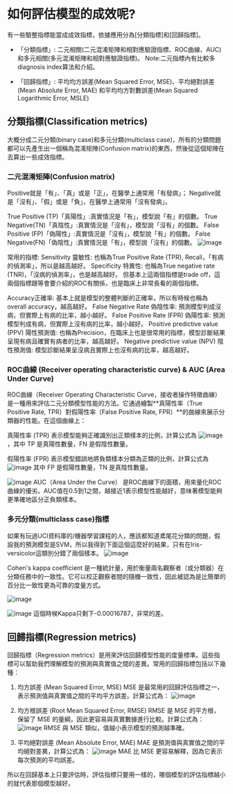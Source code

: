 # 如何評估模型的成效呢?
有一些驗整指標能當成成效指標，依據應用分為[分類指標]和[回歸指標]。
* 「分類指標」:
  二元相關(二元混淆矩陣和相對應驗證指標、ROC曲線、AUC)
  和多元相關(多元混淆矩陣和相對應驗證指標)。
Note:二元指標內有比較多diagnosis index算法和介紹。

* 「回歸指標」:
  平均均方誤差(Mean Squared Error, MSE)、平均絕對誤差(Mean Absolute Error, MAE)
  和平均均方對數誤差(Mean Squared Logarithmic Error, MSLE)

## 分類指標(Classification metrics)
大概分成二元分類(binary case)和多元分類(multiclass case)，所有的分類問題都可以先產生出一個稱為混淆矩陣(Confusion matrix)的東西，然後從這個矩陣在去算出一些成效指標。

### 二元混淆矩陣(Confusion matrix)
Positive就是「有」、「真」或是「正」，在醫學上通常用「有發病」；
Negative就是「沒有」、「假」或是「負」，在醫學上通常用「沒有發病」。

True Positive (TP)「真陽性」:真實情況是「有」，模型說「有」的個數。
True Negative(TN)「真陰性」:真實情況是「沒有」，模型說「沒有」的個數。
False Positive (FP)「偽陽性」:真實情況是「沒有」，模型說「有」的個數。
False Negative(FN)「偽陰性」:真實情況是「有」，模型說「沒有」的個數。
![image](https://github.com/user-attachments/assets/af9781be-4eaa-4dd7-978a-7d334a9e49c1)

常用的指標:
Sensitivity 靈敏性: 也稱為True Positive Rate (TPR), Recall，「有病的偵測率」，所以是越高越好。
Specificity 特異性: 也稱為True negative rate (TNR)，「沒病的偵測率」，也是越高越好。
但基本上這兩個指標是trade off，這兩個指標跟等會要介紹的ROC有關係，也是臨床上非常長看的兩個指標。

Accuracy正確率: 基本上就是模型的整體判斷的正確率，所以有時候也稱為overall accuracy，越高越好。
False Negative Rate 偽陰性率: 預測模型判成沒病，但實際上有病的比率，越小越好。
False Positive Rate (FPR) 偽陽性率: 預測模型判成有病，但實際上沒有病的比率，越小越好。
Positive predictive value (PPV) 陽性預測值: 也稱為Precision，在臨床上也是很常用的指標，模型診斷結果呈現有病且確實有病者的比率，越高越好。
Negative predictive value (NPV) 陰性預測值: 模型診斷結果呈沒病且實際上也沒有病的比率，越高越好。

### ROC曲線 (Receiver operating characteristic curve) & AUC (Area Under Curve)
ROC曲線（Receiver Operating Characteristic Curve，接收者操作特徵曲線）是一種用來評估二元分類模型性能的方法。它通過繪製**真陽性率（True Positive Rate, TPR）對假陽性率（False Positive Rate, FPR）**的曲線來展示分類器的性能。在這個曲線上：

真陽性率 (TPR) 表示模型能夠正確識別出正類樣本的比例，計算公式為 
![image](https://github.com/user-attachments/assets/abb39ba0-efe1-4710-b7cd-eea7d4159829)
，其中 TP 是真陽性數量，FN 是假陰性數量。

假陽性率 (FPR) 表示模型錯誤地將負類樣本分類為正類的比例，計算公式為 
![image](https://github.com/user-attachments/assets/fde34c43-4fc2-4aa4-86e2-d131be662723)
其中 FP 是假陽性數量，TN 是真陰性數量。

![image](https://github.com/user-attachments/assets/ecb7db1e-a004-4f02-b309-0560fc082af1)
AUC（Area Under the Curve） 是ROC曲線下的面積，用來量化ROC曲線的優劣。AUC值在0.5到1之間，越接近1表示模型性能越好，意味著模型能夠更準確地區分正負類樣本。

### 多元分類(multiclass case)指標

如果有玩過UCI資料庫的/機器學習課程的人，應該都知道鳶尾花分類的問題，假設我的預測模型是SVM，所以我得到下面這個這麼好的結果，只有在Iris-versicolor這類別分錯了兩個樣本。
![image](https://github.com/user-attachments/assets/78ec518f-dd16-47d9-ab31-90abeb4ef6a3)

Cohen's kappa coefficient 是一種統計量，用於衡量兩名觀察者（或分類器）在分類任務中的一致性。它可以校正觀察者間的隨機一致性，因此被認為是比簡單的百分比一致性更為可靠的度量方式。

![image](https://github.com/user-attachments/assets/3ed694e6-9406-4229-ab4e-b9f6007d1ea5)

![image](https://github.com/user-attachments/assets/a4801f5e-30c9-4184-927b-924d9389e887)
這個時候Kappa只剩下-0.00016787，非常的差。

## 回歸指標(Regression metrics)

回歸指標（Regression metrics）是用來評估回歸模型性能的度量標準。這些指標可以幫助我們理解模型的預測與真實值之間的差異。常用的回歸指標包括以下幾種：

1. 均方誤差 (Mean Squared Error, MSE)
MSE 是最常用的回歸評估指標之一，表示預測值與真實值之間的平均平方誤差。計算公式為：
![image](https://github.com/user-attachments/assets/3217a754-75b1-4483-9378-326407a0afa4)

2. 均方根誤差 (Root Mean Squared Error, RMSE)
RMSE 是 MSE 的平方根，保留了 MSE 的量綱，因此更容易與真實數據進行比較。計算公式為：
![image](https://github.com/user-attachments/assets/f6121cd0-e8d6-4165-a2f2-d08ff834f5f2)
RMSE 與 MSE 類似，值越小表示模型的預測越準確。

3. 平均絕對誤差 (Mean Absolute Error, MAE)
MAE 是預測值與真實值之間的平均絕對差異，計算公式為：
![image](https://github.com/user-attachments/assets/2bebf50f-e484-4ba8-bdc4-55b875a74086)
MAE 比 MSE 更容易解釋，因為它表示每次預測的平均誤差。


所以在回歸基本上只要評估時，評估指標只要用一樣的，哪個模型的評估指標越小的就代表那個模型越好。

